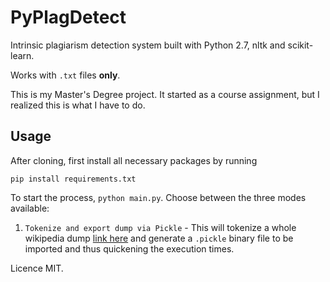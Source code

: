 PyPlagDetect
============


Intrinsic plagiarism detection system built with Python 2.7, nltk and scikit-learn.

Works with `.txt` files **only**.

This is my Master's Degree project. It started as a course assignment, but I realized this is what I have to do.

Usage
------

After cloning, first install all necessary packages by running

```pip install requirements.txt```

To start the process, `python main.py`. Choose between the three modes available:

1. `Tokenize and export dump via Pickle`  - This will tokenize a whole wikipedia dump [link here](https://dumps.wikimedia.org/enwiki/20190901/enwiki-20190901-pages-articles-multistream.xml.bz2) and generate a `.pickle` binary file to be imported and thus quickening the execution times.

Licence MIT.

